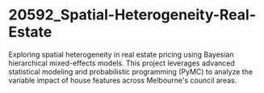 # 20592_Spatial-Heterogeneity-Real-Estate
Exploring spatial heterogeneity in real estate pricing using Bayesian hierarchical mixed-effects models. This project leverages advanced statistical modeling and probabilistic programming (PyMC) to analyze the variable impact of house features across Melbourne's council areas.

